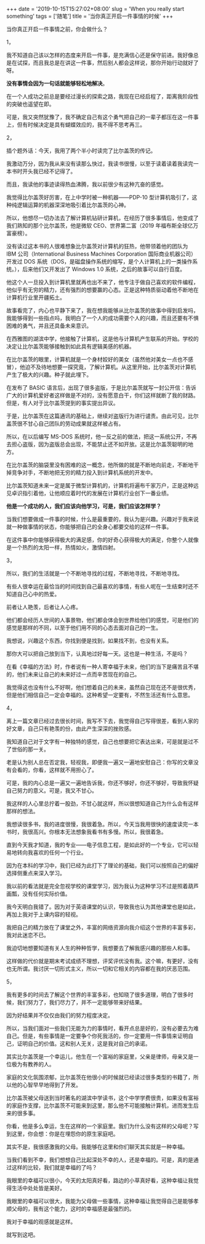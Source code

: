 +++
date = '2019-10-15T15:27:02+08:00'
slug = 'When you really start something'
tags = ['随笔']
title = '当你真正开启一件事情的时候'
+++

当你真正开启一件事情之前，你会做什么？

1，

我不知道自己该以怎样的态度来开启一件事，是充满信心还是保守前进。我好像总是在试探，而且我总是在讲这一件事，然后别人都会这样说，那你开始行动就好了呀。

**没有事情会因为一句话就能够轻松地解决**。

在一个人成功之前总是要经过漫长的探索之路，我现在已经启程了，距离我阶段性的突破也遥望在即。

可是，我又突然犹豫了，我不确定自己有这个勇气把自己的一辈子都压在这一件事上，但有时候决定是具有蝴蝶效应的，我不得不思考再三。

2，

插个题外话：今天，我用了两个半小时读完了比尔盖茨的传记。

我激动万分，因为我从来没有读那么快过，我读书很慢，以至于读着读着我读完一本书时开头我已经不记得了。

而且，我读他的事迹读得热血沸腾，我以前很少有这种亢奋的感觉。

我觉得比尔盖茨好厉害，在上中学时被一种机器——PDP-10 型计算机吸引了，这种纯逻辑运算的机器深深地吸引着比尔盖茨的心神。

所以，他想尽一切办法去了解计算机钻研计算机，在经历了很多事情后，他变成了我们熟知的那个比尔盖茨，他是微软 CEO、世界第二富（2019 年福布斯全球亿万富豪榜）。

没有读过这本书的人很难想象比尔盖茨对计算机的狂热，他带领着他的团队为 IBM 公司（International Business Machines Corporation 国际商业机器公司）开发过 DOS 系统（DOS，是磁盘操作系统的缩写，是个人计算机上的一类操作系统。），后来他们又开发出了 Windows 1.0 系统，之后的故事可以自行百度。

他这个人一旦投入到计算机里就再也出不来了，他专注于做自己喜欢的软件编程，他似乎有无穷的精力，还有强烈的想要赢的心态。正是这种特质驱动着他不断地在计算机行业里开疆拓土。

故事看完了，内心也平静下来了，我在想我能够从比尔盖茨的故事中得到启发吗，我能够得到一些指点吗，我明白了一个人的成功需要个人的兴趣，而且还要有不惧困难的勇气，并且还具备未来意识。

在西雅图的湖滨中学，他接触了计算机，这是他与计算机产生联系的开始。学校的决定让比尔盖茨能够接触到如此具有逻辑美感的机器。

在比尔盖茨的眼里，计算机就是一个身材姣好的美女（虽然他对美女一点也不感冒），他迫不及待地想要一探究竟，了解计算机。从这里开始，比尔盖茨对计算机产生了极大的兴趣。种子就此埋下。

在发布了 BASIC 语言后，出现了很多盗版，于是比尔盖茨就写一封公开信：告诉广大的计算机爱好者这样做是不对的，没有愿意白干，你们这样就断了我的财路。但是，有人对于比尔盖茨提到的事实提出异议。

于是，比尔盖茨在这篇通讯的基础上，继续对盗版行为进行谴责。由此可见，比尔盖茨很不甘心自己团队的劳动成果就这样被占有。

所以，在以后编写 MS-DOS 系统时，他一反之前的做法，把这一系统公开，不再去担心盗版，因为盗版总会出现，不能禁止还不如开放。这是比尔盖茨聪明的地方。

在比尔盖茨的脑袋里没有困难的这一概念，他所做的就是不断地向前走，不断地干掉竞争对手，不断地把无穷的精力投入到计算机系统的开发中。

比尔盖茨知道未来一定是属于微型计算机的，计算机将遍布千家万户，正是这种远见卓识指引着他，让他顺应着时代的发展在计算机行业创下一番业绩。

**他是一个成功的人，我们应该向他学习，可是，我们应该怎样学？**

当我们想要做成一件事的时候，什么是最重要的，我认为是兴趣。兴趣对于我来说就一种做事情的状态，你能够把自己的全身心都要交给的这样一件事。

在这件事中你能够获得极大的满足感，你的好奇心获得极大的满足，你整个人就像是一个热烈的太阳一样，热情如火，激情四射。

3，

所以，我们的生活就是一个不断地寻找的过程，不断地寻找，不断地寻找。

有些人很幸运在最恰当的时间找到自己最喜欢的事情，有些人呢在一生结束时还不知道自己心中的热爱。

前者让人艳羡，后者让人心疼。

他们都会经历人世间的人事景物，他们都会体会到世界给他们的感觉，可是他们的感觉是那样的不同，以至于他们用不同的心态去面对自己的一生。

我想说，兴趣这个东西，你找到便是找到，如果找不到，也没有关系。

那你大可以把自己放到当下，认真地过好每一天。这也是一种生活，不是吗？

在看《幸福的方法》时，作者说有一种人寄幸福于未来，他们的当下是痛苦且不堪的，他们未来让自己的未来好过一点而辛苦现在的自己。

我觉得这也没有什么不好啊，他们想着自己的未来，虽然自己现在还不是很优秀，但是他们相信自己一定会幸福的。这种希望一定要有，不然生活还有什么意思。

4，

离上一篇文章已经过去很长时间，我写不下去，我觉得自己写得很差，看到人家的好文章，自己只有艳羡的份，由此产生深深的挫败感。

我知道自己对于文字有一种独特的感觉，自己也想要把它表达出来，可是就是过不了世俗的那一关。

老是认为别人总在否定我，轻视我，即便我一遍又一遍地安慰自己：你写的文章没有会看的，你看，这样就不用担心了。

可是，我的内心总是一遍又一遍地告诉我，你还不够好，你还不够好，导致我怀疑自己努力的意义。可是，我又不甘心。

我这样的人心里总拧着一股劲，不甘心就这样，所以很想知道自己为什么会有这样那样的想法。

我想读很多书，我的进度很慢，我很着急。所以，今天当我用很快的速度读完一本书时，我很高兴。你根本无法想象我看书有多慢。所以，我很着急。

直到今天我才知道，我的专业——电子信息工程，是如此好的一个专业，它可以轻易地转向我喜欢的任何一个行业。

因为在本科的学习中，我们已经为此打下了理论的基础，我们可以按照自己的偏好选择侧重点来深入学习。

我以前的看法就是完全忽视学校的课堂学习，因为我认为这种学习不过是照着葫芦画瓢，没有任何实际价值。

我今天明白我错了。因为对于英语课堂的认识，导致我也认为其他课堂也是如此，再加上我对于上课内容的轻视。

我把自己的精力放在了课堂之外，丰富的网络资源向我介绍这个世界的丰富多彩，我对此迷恋不已。

我迫切地想要知道有关人生的种种哲学，我想要去了解我感兴趣的那些人和事。

这样做的代价就是期末考试成绩不理想，评奖评优没有我。这个嘛，有更好，没有也无所谓。我讨厌一切形式主义，所以一切和它相关的内容都在我的厌恶范围。

5，

我有更多的时间去了解这个世界的丰富多彩，也知晓了很多道理，明白了很多时候，我们努力了，我们尽力了，并不一定能够带来好结果。

因为好结果并不仅仅由我们的努力程度决定。

所以，当我们面对一些我们无能为力的事情时，看开点总是好的，没有必要去为难自己。但是，有些事情是一定要争个你死我活的，你一定要用一件事情来证明自己，证明自己的价值。这和别人无关，这是我对自己的承诺。

其实比尔盖茨是一个幸运儿，他生在一个富裕的家庭里，父亲是律师，母亲又是一位极为有教养的人。

家庭的文化氛围浓郁，比尔盖茨在他很小的时候就已经读过很多类型的书籍了，所以他的心智早早地得到了开发。

比尔盖茨被父母送到当时著名的湖滨中学读书，这个中学学费很贵，如果没有富裕的家庭作支撑，比尔盖茨不可能来到这里，那么他不可能接触计算机，进而发生后来的很多事。

你看，他是多么幸运，生在这样的一个家庭里。我们为什么没有这样的父母呢？写到这里，你会想：你是在埋怨你的原生家庭吧。

其实不是，我很感激我的父母。我能够在这里和你们聊天其实就是一种幸福。

当我们看到不幸，我们想想自己比起深处不幸的人，还是幸福的。可是，真的是通过这样的比较，我们就是幸福的了吗？

我眼里的幸福可以很小，今天的太阳真好看，路边的小草真好看，这种幸福让我觉得生活中处处皆是美好。

我眼里的幸福可以很大，我能为父母做一些事情，这种幸福让我觉得自己是能够孝顺父母的，我有这个能力，这时的幸福感是最强烈的。

我对于幸福的观感就是这样。

就写到这吧。
